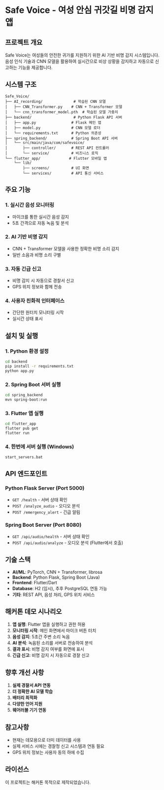 # Safe Voice - 여성 안심 귀갓길 비명 감지 앱

## 프로젝트 개요

Safe Voice는 여성들의 안전한 귀가를 지원하기 위한 AI 기반 비명 감지 시스템입니다. 음성 인식 기술과 CNN 모델을 활용하여 실시간으로 비상 상황을 감지하고 자동으로 신고하는 기능을 제공합니다.

## 시스템 구조

```
Safe_Voice/
├── AI_recording/              # 학습된 CNN 모델
│   ├── CNN_Transformer.py    # CNN + Transformer 모델
│   └── cnn_transformer_model.pth  # 학습된 모델 가중치
├── backend/                   # Python Flask API 서버
│   ├── app.py                # Flask 메인 앱
│   ├── model.py              # CNN 모델 로더
│   └── requirements.txt      # Python 의존성
├── spring_backend/           # Spring Boot API 서버
│   └── src/main/java/com/safevoice/
│       ├── controller/       # REST API 컨트롤러
│       └── service/          # 비즈니스 로직
└── flutter_app/             # Flutter 모바일 앱
    └── lib/
        ├── screens/          # UI 화면
        └── services/         # API 통신 서비스
```

## 주요 기능

### 1. 실시간 음성 모니터링
- 마이크를 통한 실시간 음성 감지
- 5초 간격으로 자동 녹음 및 분석

### 2. AI 기반 비명 감지
- CNN + Transformer 모델을 사용한 정확한 비명 소리 감지
- 일반 소음과 비명 소리 구별

### 3. 자동 긴급 신고
- 비명 감지 시 자동으로 경찰서 신고
- GPS 위치 정보와 함께 전송

### 4. 사용자 친화적 인터페이스
- 간단한 원터치 모니터링 시작
- 실시간 상태 표시

## 설치 및 실행

### 1. Python 환경 설정
```bash
cd backend
pip install -r requirements.txt
python app.py
```

### 2. Spring Boot 서버 실행
```bash
cd spring_backend
mvn spring-boot:run
```

### 3. Flutter 앱 실행
```bash
cd flutter_app
flutter pub get
flutter run
```

### 4. 한번에 서버 실행 (Windows)
```bash
start_servers.bat
```

## API 엔드포인트

### Python Flask Server (Port 5000)
- `GET /health` - 서버 상태 확인
- `POST /analyze_audio` - 오디오 분석
- `POST /emergency_alert` - 긴급 알림

### Spring Boot Server (Port 8080)
- `GET /api/audio/health` - 서버 상태 확인
- `POST /api/audio/analyze` - 오디오 분석 (Flutter에서 호출)

## 기술 스택

- **AI/ML**: PyTorch, CNN + Transformer, librosa
- **Backend**: Python Flask, Spring Boot (Java)
- **Frontend**: Flutter/Dart
- **Database**: H2 (임시), 추후 PostgreSQL 연동 가능
- **기타**: REST API, 음성 처리, GPS 위치 서비스

## 해커톤 데모 시나리오

1. **앱 실행**: Flutter 앱을 실행하고 권한 허용
2. **모니터링 시작**: 메인 화면에서 마이크 버튼 터치
3. **음성 감지**: 5초간 주변 소리 녹음
4. **AI 분석**: 녹음된 소리를 서버로 전송하여 분석
5. **결과 표시**: 비명 감지 여부를 화면에 표시
6. **긴급 신고**: 비명 감지 시 자동으로 경찰 신고

## 향후 개선 사항

1. **실제 경찰서 API 연동**
2. **더 정확한 AI 모델 학습**
3. **배터리 최적화**
4. **다양한 언어 지원**
5. **웨어러블 기기 연동**

## 참고사항

- 현재는 데모용으로 더미 데이터를 사용
- 실제 서비스 시에는 경찰청 신고 시스템과 연동 필요
- GPS 위치 정보는 사용자 동의 하에 수집

## 라이선스

이 프로젝트는 해커톤 목적으로 제작되었습니다.